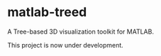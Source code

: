 # matlab-treed
A Tree-based 3D visualization toolkit for MATLAB.

This project is now under development.
